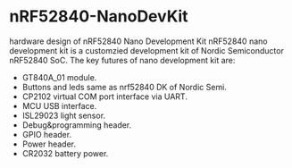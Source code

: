 # nRF52840-NanoDevKit
hardware design of nRF52840 Nano Development Kit
nRF52840 nano development kit is a customzied development kit of Nordic Semiconductor nRF52840 SoC. 
The key futures of nano development kit are:
- GT840A_01 module.
- Buttons and leds same as nrf52840 DK of Nordic Semi.
- CP2102 virtual COM port interface via UART.
- MCU USB interface.
- ISL29023 light sensor.
- Debug&programming header.
- GPIO header.
- Power header.
- CR2032 battery power.
